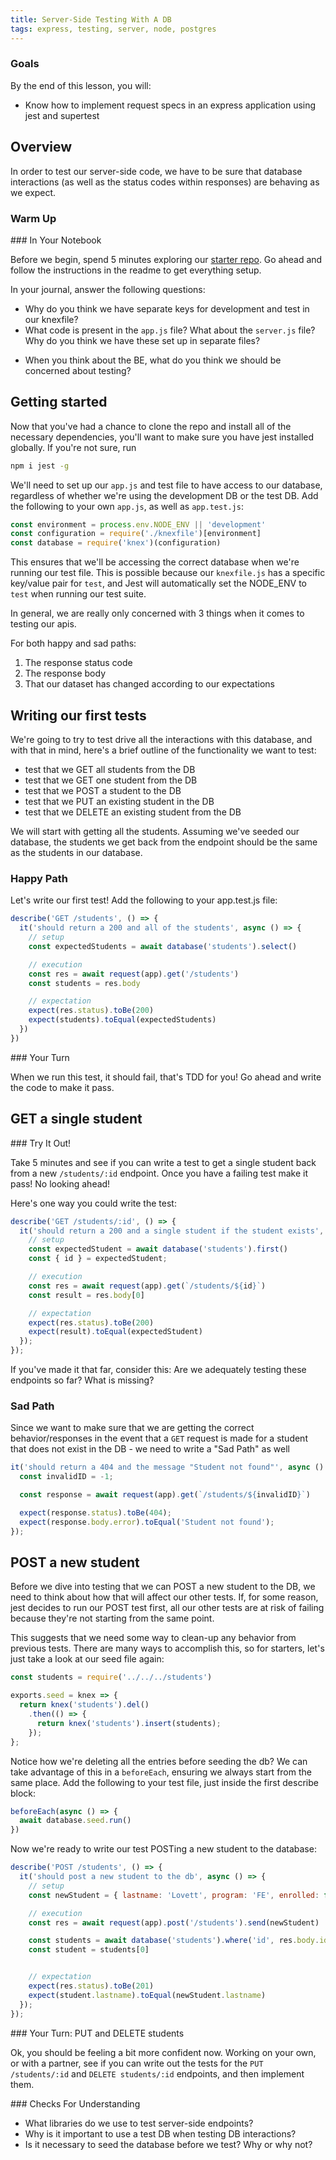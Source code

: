 ```yaml
---
title: Server-Side Testing With A DB
tags: express, testing, server, node, postgres
---
```



### Goals

By the end of this lesson, you will:

* Know how to implement request specs in an express application using jest and supertest

## Overview

In order to test our server-side code, we have to be sure that database interactions (as well as the status codes within responses) are behaving as we expect.

### Warm Up

<section class="call-to-action">
### In Your Notebook

Before we begin, spend 5 minutes exploring our [starter
repo](https://github.com/turingschool-examples/test-express). Go ahead and follow the instructions in the readme to get everything setup. 

In your journal, answer the following questions:
  - Why do you think we have separate keys for development and test in our knexfile?
  - What code is present in the `app.js` file? What about the `server.js` file? Why do you think we have these set up in separate files?
  <!-- In order to test things we need to separate our server startup from our endpoints. If we leave the startup in the file that we're testing, then our project will try to start the server each time we run our tests. -->
  - When you think about the BE, what do you think we should be concerned about testing?
</section>

## Getting started

Now that you've had a chance to clone the repo and install all of the necessary dependencies, you'll want to make sure you have jest installed globally. If you're not sure, run

```bash
npm i jest -g
```

We'll need to set up our `app.js` and test file to have access to our database, regardless of whether we're using the development DB or the test DB. Add the following to your own `app.js`, as well as `app.test.js`:

```js
const environment = process.env.NODE_ENV || 'development'
const configuration = require('./knexfile')[environment]
const database = require('knex')(configuration)
```

This ensures that we'll be accessing the correct database when we're running our test file. This is possible because our `knexfile.js` has a specific key/value pair for `test`, and Jest will automatically set the NODE_ENV to `test` when running our test suite.

In general, we are really only concerned with 3 things when it comes to testing our apis.

For both happy and sad paths:
1. The response status code
2. The response body
3. That our dataset has changed according to our expectations

## Writing our first tests

We're going to try to test drive all the interactions with this database, and
with that in mind, here's a brief outline of the functionality we want to test:

  - test that we GET all students from the DB  
  - test that we GET one student from the DB  
  - test that we POST a student to the DB  
  - test that we PUT an existing student in the DB  
  - test that we DELETE an existing student from the DB  

We will start with getting all the students. Assuming we've seeded our database, the students we get back from the endpoint should be the same as the students in our database.

### Happy Path

Let's write our first test! Add the following to your app.test.js file:

```js
describe('GET /students', () => {
  it('should return a 200 and all of the students', async () => {
    // setup
    const expectedStudents = await database('students').select()

    // execution
    const res = await request(app).get('/students')
    const students = res.body

    // expectation
    expect(res.status).toBe(200)
    expect(students).toEqual(expectedStudents)
  })
})
```

<section class="call-to-action">
### Your Turn

When we run this test, it should fail, that's TDD for you! Go ahead and write
the code to make it pass.
</section>

## GET a single student

<section class="call-to-action">
### Try It Out!

Take 5 minutes and see if you can write a test to get a single student back from a new `/students/:id` endpoint. Once you have a failing test make it pass! No looking ahead!
</section>

Here's one way you could write the test:

```js
describe('GET /students/:id', () => {
  it('should return a 200 and a single student if the student exists', async () => {
    // setup
    const expectedStudent = await database('students').first()
    const { id } = expectedStudent;

    // execution
    const res = await request(app).get(`/students/${id}`)
    const result = res.body[0]

    // expectation
    expect(res.status).toBe(200)
    expect(result).toEqual(expectedStudent)
  });
});
```

If you've made it that far, consider this: Are we adequately testing these
endpoints so far? What is missing?

### Sad Path

Since we want to make sure that we are getting the correct behavior/responses in the event that a `GET` request is made for a student that does not exist in the DB - we need to write a "Sad Path" as well

```js
it('should return a 404 and the message "Student not found"', async () => {
  const invalidID = -1;

  const response = await request(app).get(`/students/${invalidID}`)

  expect(response.status).toBe(404);
  expect(response.body.error).toEqual('Student not found');
});
```

## POST a new student

Before we dive into testing that we can POST a new student to the DB, we need to
think about how that will affect our other tests. If, for some reason, jest
decides to run our POST test first, all our other tests are at risk of failing
because they're not starting from the same point. 

This suggests that we need some way to clean-up any behavior from previous
tests. There are many ways to accomplish this, so for starters, let's just take
a look at our seed file again:

```js
const students = require('../../../students')

exports.seed = knex => {
  return knex('students').del()
    .then(() => {
      return knex('students').insert(students);
    });
};
```

Notice how we're deleting all the entries before seeding the db? We can take
advantage of this in a `beforeEach`, ensuring we always start from the same
place. Add the following to your test file, just inside the first describe
block:

```js
beforeEach(async () => {
  await database.seed.run()
})
```

Now we're ready to write our test POSTing a new student to the database:

```js
describe('POST /students', () => {
  it('should post a new student to the db', async () => {
    // setup
    const newStudent = { lastname: 'Lovett', program: 'FE', enrolled: false }

    // execution
    const res = await request(app).post('/students').send(newStudent)

    const students = await database('students').where('id', res.body.id).select()
    const student = students[0]


    // expectation
    expect(res.status).toBe(201)
    expect(student.lastname).toEqual(newStudent.lastname)
  });
});
```

<section class="call-to-action">
### Your Turn: PUT and DELETE students

Ok, you should be feeling a bit more confident now. Working on your own, or with
a partner, see if you can write out the tests for the `PUT /students/:id` and
`DELETE students/:id` endpoints, and then implement them.
</section>

<section class="checks-for-understanding">
### Checks For Understanding

* What libraries do we use to test server-side endpoints?
* Why is it important to use a test DB when testing DB interactions?
* Is it necessary to seed the database before we test? Why or why not?
</section>